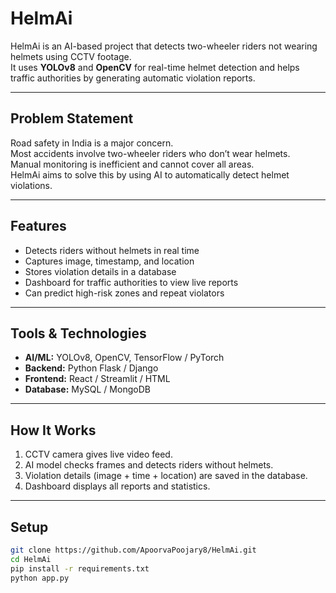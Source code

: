 # HelmAi

HelmAi is an AI-based project that detects two-wheeler riders not wearing helmets using CCTV footage.  
It uses **YOLOv8** and **OpenCV** for real-time helmet detection and helps traffic authorities by generating automatic violation reports.

---

## Problem Statement
Road safety in India is a major concern.  
Most accidents involve two-wheeler riders who don’t wear helmets.  
Manual monitoring is inefficient and cannot cover all areas.  
HelmAi aims to solve this by using AI to automatically detect helmet violations.

---

## Features
- Detects riders without helmets in real time  
- Captures image, timestamp, and location  
- Stores violation details in a database  
- Dashboard for traffic authorities to view live reports  
- Can predict high-risk zones and repeat violators  

---

## Tools & Technologies
- **AI/ML:** YOLOv8, OpenCV, TensorFlow / PyTorch  
- **Backend:** Python Flask / Django  
- **Frontend:** React / Streamlit / HTML  
- **Database:** MySQL / MongoDB  

---

## How It Works
1. CCTV camera gives live video feed.  
2. AI model checks frames and detects riders without helmets.  
3. Violation details (image + time + location) are saved in the database.  
4. Dashboard displays all reports and statistics.

---

## Setup
```bash
git clone https://github.com/ApoorvaPoojary8/HelmAi.git
cd HelmAi
pip install -r requirements.txt
python app.py
